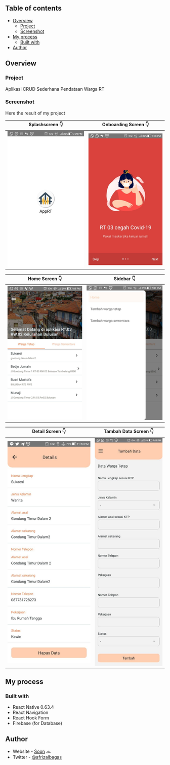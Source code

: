 ## Table of contents

- [Overview](#overview)
  - [Project](#project)
  - [Screenshot](#screenshot)
- [My process](#my-process)
  - [Built with](#built-with)
- [Author](#author)

## Overview

### Project

Aplikasi CRUD Sederhana Pendataan Warga RT

### Screenshot

Here the result of my project

Splashscreen 👇            |  Onboarding Screen 👇
:-------------------------:|:-------------------------:
![Splashscreen Version](./splashscreen.jpg)  |  ![Onboarding Screen](./onboarding.jpg)


Home Screen 👇           |  Sidebar 👇
:-------------------------:|:-------------------------:
![Home Screen](./home.jpg)  |  ![Sidebar ](./sidebar.jpg)


Detail Screen 👇          |  Tambah Data Screen 👇
:-------------------------:|:-------------------------:
![Detail Screen](./detailscreen.jpg)  |  ![Tambah Data Screen](./add.jpg)


## My process

### Built with

- React Native 0.63.4
- React Navigation
- React Hook Form
- Firebase (for Database)

## Author

- Website - [Soon](https://github.com/Afrizalbs) 🔜
- Twitter - [@afrizalbagas](https://twitter.com/afrizalbagas)
